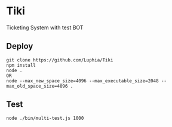 # Tiki
Ticketing System with test BOT

## Deploy
```shell
git clone https://github.com/Luphia/Tiki
npm install
node .
OR
node --max_new_space_size=4096 --max_executable_size=2048 --max_old_space_size=4096 .
```

## Test
```shell
node ./bin/multi-test.js 1000
```
